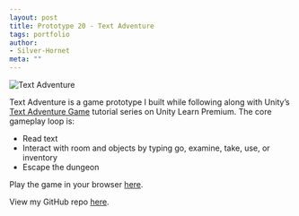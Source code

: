 ```yaml
---
layout: post
title: Prototype 20 - Text Adventure
tags: portfolio
author:
- Silver-Hornet
meta: ""
---
```


![Text Adventure]({{site.url}}/text-adventure.gif)

Text Adventure is a game prototype I built while following along with Unity’s [Text Adventure Game](https://learn.unity.com/tutorial/live-session-making-a-flappy-bird-style-game) tutorial series on Unity Learn Premium. The core gameplay loop is:

- Read text
- Interact with room and objects by typing go, examine, take, use, or inventory
- Escape the dungeon

Play the game in your browser [here](https://play.unity.com/mg/other/unity-learn-premium-s-text-adventure).

View my GitHub repo [here](https://github.com/silver-hornet/text-adventure).